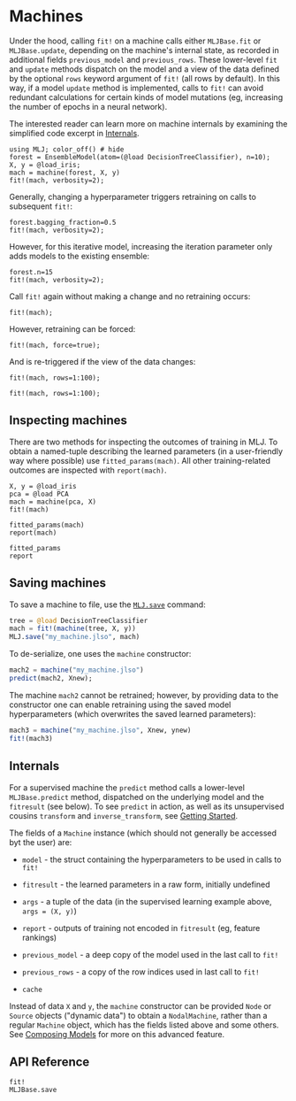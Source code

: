 # Machines

Under the hood, calling `fit!` on a machine calls either `MLJBase.fit`
or `MLJBase.update`, depending on the machine's internal state, as
recorded in additional fields `previous_model` and
`previous_rows`. These lower-level `fit` and `update` methods dispatch
on the model and a view of the data defined by the optional `rows`
keyword argument of `fit!` (all rows by default). In this way, if a
model `update` method is implemented, calls to `fit!` can avoid
redundant calculations for certain kinds of model mutations (eg,
increasing the number of epochs in a neural network).

The interested reader can learn more on machine internals by examining
the simplified code excerpt in [Internals](internals.md).

```@example machines
using MLJ; color_off() # hide
forest = EnsembleModel(atom=(@load DecisionTreeClassifier), n=10);
X, y = @load_iris;
mach = machine(forest, X, y)
fit!(mach, verbosity=2);
```

Generally, changing a hyperparameter triggers retraining on calls to
subsequent `fit!`:

```@repl machines
forest.bagging_fraction=0.5
fit!(mach, verbosity=2);
```

However, for this iterative model, increasing the iteration parameter
only adds models to the existing ensemble:

```@repl machines
forest.n=15
fit!(mach, verbosity=2);
```

Call `fit!` again without making a change and no retraining occurs:

```@repl machines
fit!(mach);
```

However, retraining can be forced:

```@repl machines
fit!(mach, force=true);
```

And is re-triggered if the view of the data changes:

```@repl machines
fit!(mach, rows=1:100);
```

```@repl machines
fit!(mach, rows=1:100);
```

## Inspecting machines

There are two methods for inspecting the outcomes of training in
MLJ. To obtain a named-tuple describing the learned parameters (in a
user-friendly way where possible) use `fitted_params(mach)`. All other
training-related outcomes are inspected with `report(mach)`.

```@example machines
X, y = @load_iris
pca = @load PCA
mach = machine(pca, X)
fit!(mach)
```

```@repl machines
fitted_params(mach)
report(mach)
```

```@docs
fitted_params
report
```


## Saving machines

To save a machine to file, use the [`MLJ.save`](@ref) command:

```julia
tree = @load DecisionTreeClassifier
mach = fit!(machine(tree, X, y))
MLJ.save("my_machine.jlso", mach)
```

To de-serialize, one uses the `machine` constructor:

```julia
mach2 = machine("my_machine.jlso")
predict(mach2, Xnew);
```

The machine `mach2` cannot be retrained; however, by providing data to
the constructor one can enable retraining using the saved model
hyperparameters (which overwrites the saved learned parameters):

```julia
mach3 = machine("my_machine.jlso", Xnew, ynew)
fit!(mach3)
```


## Internals

For a supervised machine the `predict` method calls a lower-level
`MLJBase.predict` method, dispatched on the underlying model and the
`fitresult` (see below). To see `predict` in action, as well as its
unsupervised cousins `transform` and `inverse_transform`, see
[Getting Started](index.md).

The fields of a `Machine` instance (which should not generally be
accessed byt the user) are:

- `model` - the struct containing the hyperparameters to be used in
  calls to `fit!`

- `fitresult` - the learned parameters in a raw form, initially undefined

- `args` -  a tuple of the data (in the supervised learning example above, `args = (X, y)`)

- `report` - outputs of training not encoded in `fitresult` (eg, feature rankings)

- `previous_model` - a deep copy of the model used in the last call to `fit!`

- `previous_rows` -  a copy of the row indices used in last call to `fit!`

- `cache`

Instead of data `X` and `y`, the `machine` constructor can be provided
`Node` or `Source` objects ("dynamic data") to obtain a
`NodalMachine`, rather than a regular `Machine` object, which has the
fields listed above and some others. See [Composing
Models](composing_models.md) for more on this advanced feature.


## API Reference

```@docs
fit!
MLJBase.save
```

